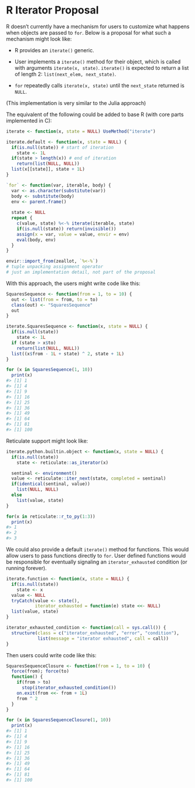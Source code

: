
<!-- README.md is generated from README.Rmd. Please edit that file -->

# R Iterator Proposal

R doesn’t currently have a mechanism for users to customize what happens
when objects are passed to `for`. Below is a proposal for what such a
mechanism might look like:

-   R provides an `iterate()` generic.

-   User implements a `iterate()` method for their object, which is
    called with arguments `iterate(x, state)`. `iterate()` is expected
    to return a list of length 2: `list(next_elem, next_state)`.

-   `for` repeatedly calls `iterate(x, state)` until the `next_state`
    returned is `NULL`.

(This implementation is very similar to the Julia approach)

The equivalent of the following could be added to base R (with core
parts implemented in C):

``` r
iterate <- function(x, state = NULL) UseMethod("iterate")

iterate.default <- function(x, state = NULL) {
  if(is.null(state)) # start of iteration
    state <- 1L
  if(state > length(x)) # end of iteration
    return(list(NULL, NULL)) 
  list(x[[state]], state + 1L)
}

`for` <- function(var, iterable, body) {
  var <- as.character(substitute(var))
  body <- substitute(body)
  env <- parent.frame()
  
  state <- NULL
  repeat {
    c(value, state) %<-% iterate(iterable, state)
    if(is.null(state)) return(invisible())
    assign(x = var, value = value, envir = env)
    eval(body, env)
  }
}

envir::import_from(zeallot, `%<-%`) 
# tuple unpacking assignment operator
# just an implementation detail, not part of the proposal
```

With this approach, the users might write code like this:

``` r
SquaresSequence <- function(from = 1, to = 10) {
  out <- list(from = from, to = to)
  class(out) <- "SquaresSequence"
  out
}

iterate.SquaresSequence <- function(x, state = NULL) {
  if(is.null(state))
    state <- 1L
  if (state > x$to)
    return(list(NULL, NULL))
  list((x$from - 1L + state) ^ 2, state + 1L)
}

for (x in SquaresSequence(1, 10))
  print(x)
#> [1] 1
#> [1] 4
#> [1] 9
#> [1] 16
#> [1] 25
#> [1] 36
#> [1] 49
#> [1] 64
#> [1] 81
#> [1] 100
```

Reticulate support might look like:

``` r
iterate.python.builtin.object <- function(x, state = NULL) {
  if(is.null(state))
    state <- reticulate::as_iterator(x)

  sentinal <- environment()
  value <- reticulate::iter_next(state, completed = sentinal)
  if(identical(sentinal, value))
    list(NULL, NULL)
  else
    list(value, state)
}

for(x in reticulate::r_to_py(1:3))
  print(x)
#> 1
#> 2
#> 3
```

We could also provide a default `iterate()` method for functions. This
would allow users to pass functions directly to `for`. User defined
functions would be responsible for eventually signaling an
`iterator_exhausted` condition (or running forever).

``` r
iterate.function <- function(x, state = NULL) {
  if(is.null(state))
    state <- x
  value <- NULL
  tryCatch(value <- state(),
           iterator_exhausted = function(e) state <<- NULL)
  list(value, state)
}

iterator_exhausted_condition <- function(call = sys.call()) {
  structure(class = c("iterator_exhausted", "error", "condition"),
            list(message = "iterator exhausted", call = call))
}
```

Then users could write code like this:

``` r
SquaresSequenceClosure <- function(from = 1, to = 10) {
  force(from); force(to)
  function() {
    if(from > to)
      stop(iterator_exhausted_condition())
    on.exit(from <<- from + 1L)
    from ^ 2
  }
}

for (x in SquaresSequenceClosure(1, 10))
  print(x)
#> [1] 1
#> [1] 4
#> [1] 9
#> [1] 16
#> [1] 25
#> [1] 36
#> [1] 49
#> [1] 64
#> [1] 81
#> [1] 100
```
